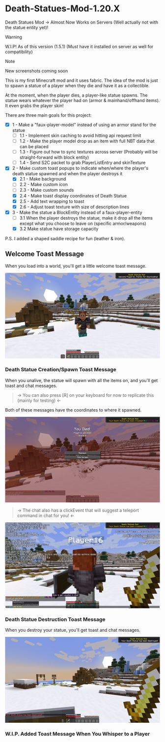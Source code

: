 # Death-Statues-Mod-1.20.X
Death Statues Mod -> Almost Now Works on Servers (Well actually not with the statue entity yet)!

> [!WARNING]
> W.I.P! As of this version (1.5.1) (Must have it installed on server as well for compatibility)

> [!NOTE]
> New screenshots coming soon

This is my first Minecraft mod and it uses fabric. The idea of the mod is just to spawn a statue of a player when they die and have it as a collectible.

At the moment, when the player dies, a player-like statue spawns. The statue wears whatever the player had on (armor & mainhand/offhand items). It even grabs the player skin!

There are three main goals for this project:
- [x] 1 - Make a "faux-player-model" instead of using an armor stand for the statue
  - [ ] 1.1 - Implement skin caching to avoid hitting api request limit
  - [ ] 1.2 - Make the player model drop as an item with full NBT data that can be placed
  - [ ] 1.3 - Figure out how to sync textures across server (Probably will be straight-forward with block entity)
  - [ ] 1.4 - Send S2C packet to grab PlayerListEntry and skinTexture

- [x] 2 - Make custom toast popups to indicate when/where the player's death statue spawned and when the player destroys it
  - [x] 2.1 - Make background
  - [ ] 2.2 - Make custom icon
  - [ ] 2.3 - Make custom sounds
  - [x] 2.4 - Make toast display coordinates of Death Statue
  - [x] 2.5 - Add text wrapping to toast
  - [x] 2.6 - Adjust toast texture with size of description lines

- [x] 3 - Make the statue a BlockEntity instead of a faux-player-entity 
  - [ ] 3.1 When the player destroys the statue, make it drop all the items except what you choose to leave on (specific armor/weapons)
  - [x] 3.2 Make statue have storage capacity

P.S. I added a shaped saddle recipe for fun (leather & iron).

## Welcome Toast Message
When you load into a world, you'll get a little welcome toast message.

![Welcome Toast](images/welcome_toast.png)

### Death Statue Creation/Spawn Toast Message
When you unalive, the statue will spawn with all the items on, and you'll get toast and chat messages.

>-> You can also press [R] on your keyboard for now to replicate this (mainly for testing) <-

Both of these messages have the coordinates to where it spawned.

![Statue Spawned Toast](images/statue_spawned.png)

>-> The chat also has a clickEvent that will suggest a teleport command in chat for you! <-

![Statue Spawned Chat](images/chat_clickEvent.png)

### Death Statue Destruction Toast Message
When you destroy your statue, you'll get toast and chat messages.

![Statue Destroyed](images/statue_destroyed.png)

### W.I.P. Added Toast Message When You Whisper to a Player
